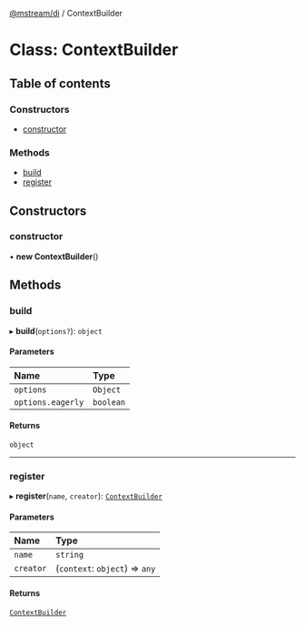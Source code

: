 [@mstream/di](../README.md) / ContextBuilder

# Class: ContextBuilder

## Table of contents

### Constructors

- [constructor](ContextBuilder.md#constructor)

### Methods

- [build](ContextBuilder.md#build)
- [register](ContextBuilder.md#register)

## Constructors

### constructor

• **new ContextBuilder**()

## Methods

### build

▸ **build**(`options?`): `object`

#### Parameters

| Name              | Type      |
| :---------------- | :-------- |
| `options`         | `Object`  |
| `options.eagerly` | `boolean` |

#### Returns

`object`

---

### register

▸ **register**(`name`, `creator`): [`ContextBuilder`](ContextBuilder.md)

#### Parameters

| Name      | Type                           |
| :-------- | :----------------------------- |
| `name`    | `string`                       |
| `creator` | (`context`: `object`) => `any` |

#### Returns

[`ContextBuilder`](ContextBuilder.md)
